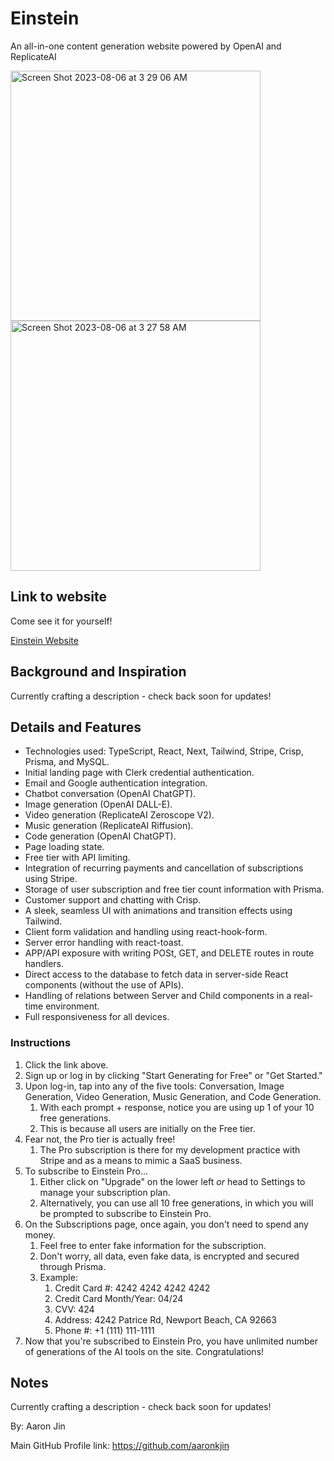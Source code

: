 # Einstein

An all-in-one content generation website powered by OpenAI and ReplicateAI

<img width="400" alt="Screen Shot 2023-08-06 at 3 29 06 AM" src="https://github.com/aaronkjin/einstein/assets/58490258/ed47523f-9139-400e-af38-e71d57733e0d">

<img width="400" alt="Screen Shot 2023-08-06 at 3 27 58 AM" src="https://github.com/aaronkjin/einstein/assets/58490258/be8f66bc-3287-49e2-ba14-0e71408c7a3a">

## Link to website

Come see it for yourself!

[Einstein Website](https://ai-einstein.vercel.app/)

## Background and Inspiration

Currently crafting a description - check back soon for updates!

## Details and Features

- Technologies used: TypeScript, React, Next, Tailwind, Stripe, Crisp, Prisma, and MySQL.
- Initial landing page with Clerk credential authentication.
- Email and Google authentication integration.
- Chatbot conversation (OpenAI ChatGPT).
- Image generation (OpenAI DALL-E).
- Video generation (ReplicateAI Zeroscope V2).
- Music generation (ReplicateAI Riffusion).
- Code generation (OpenAI ChatGPT).
- Page loading state.
- Free tier with API limiting.
- Integration of recurring payments and cancellation of subscriptions using Stripe.
- Storage of user subscription and free tier count information with Prisma.
- Customer support and chatting with Crisp.
- A sleek, seamless UI with animations and transition effects using Tailwind.
- Client form validation and handling using react-hook-form.
- Server error handling with react-toast.
- APP/API exposure with writing POSt, GET, and DELETE routes in route handlers.
- Direct access to the database to fetch data in server-side React components (without the use of APIs).
- Handling of relations between Server and Child components in a real-time environment.
- Full responsiveness for all devices.

### Instructions

1. Click the link above.
2. Sign up or log in by clicking "Start Generating for Free" or "Get Started."
3. Upon log-in, tap into any of the five tools: Conversation, Image Generation, Video Generation, Music Generation, and Code Generation.
    1. With each prompt + response, notice you are using up 1 of your 10 free generations.
    2. This is because all users are initially on the Free tier.
4. Fear not, the Pro tier is actually free!
    1. The Pro subscription is there for my development practice with Stripe and as a means to mimic a SaaS business.
5. To subscribe to Einstein Pro...
    1. Either click on "Upgrade" on the lower left _or_ head to Settings to manage your subscription plan.
    2. Alternatively, you can use all 10 free generations, in which you will be prompted to subscribe to Einstein Pro.
6. On the Subscriptions page, once again, you don't need to spend any money.
    1. Feel free to enter fake information for the subscription.
    2. Don't worry, all data, even fake data, is encrypted and secured through Prisma.
    3. Example:
       1. Credit Card #: 4242 4242 4242 4242
       2. Credit Card Month/Year: 04/24
       3. CVV: 424
       4. Address: 4242 Patrice Rd, Newport Beach, CA 92663
       5. Phone #: +1 (111) 111-1111
7. Now that you're subscribed to Einstein Pro, you have unlimited number of generations of the AI tools on the site. Congratulations!

## Notes

Currently crafting a description - check back soon for updates!


By: Aaron Jin

Main GitHub Profile link: https://github.com/aaronkjin

